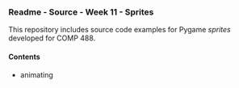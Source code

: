 ### Readme - Source - Week 11 - Sprites

This repository includes source code examples for Pygame *sprites* developed for COMP 488.

#### Contents
* animating
